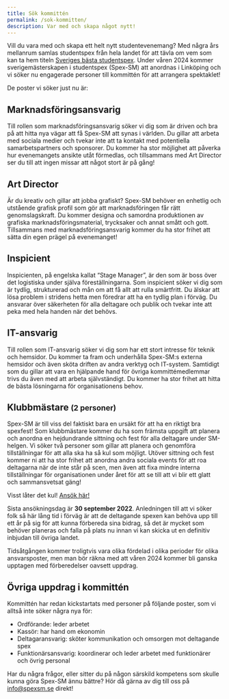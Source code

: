 ```yaml
---
title: Sök kommittén
permalink: /sok-kommitten/
description: Var med och skapa något nytt!
---
```


Vill du vara med och skapa ett helt nytt studentevenemang? Med några års mellanrum samlas studentspex 
från hela landet för att tävla om vem som kan ta hem titeln [Sveriges bästa studentspex](https://sv.wikipedia.org/wiki/Spex-SM).
Under våren 2024 kommer sverigemästerskapen i studentspex (Spex-SM) att anordnas i Linköping och 
vi söker nu engagerade personer till kommittén för att arrangera spektaklet! 

De poster vi söker just nu är: 
<h2>Marknadsföringsansvarig</h2>
Till rollen som marknadsföringsansvarig söker vi dig som är driven och bra på att hitta nya vägar 
att få Spex-SM att synas i världen. Du gillar att arbeta med sociala medier och tvekar inte att 
ta kontakt med potentiella samarbetspartners och sponsorer. 
Du kommer ha stor möjlighet att påverka hur evenemangets ansikte utåt förmedlas, och tillsammans 
med Art Director ser du till att ingen missar att något stort är på gång!

<h2>Art Director</h2>
Är du kreativ och gillar att jobba grafiskt? Spex-SM behöver en enhetlig och utstående 
grafisk profil som gör att marknadsföringen får rätt genomslagskraft. Du kommer designa 
och samordna produktionen av grafiska marknadsföringsmaterial, trycksaker och annat smått och gott. 
Tillsammans med marknadsföringsansvarig kommer du ha stor frihet att sätta din egen prägel på evenemanget!

<h2>Inspicient</h2>
Inspicienten, på engelska kallat “Stage Manager”, är den som är boss över det logistiska 
under själva föreställningarna. Som inspicient söker vi dig som är tydlig, strukturerad och mån om 
att få allt att rulla smärtfritt. Du älskar att lösa problem i stridens hetta men föredrar att ha en tydlig plan i förväg. 
Du ansvarar över säkerheten för alla deltagare och publik och tvekar inte att peka med hela handen när det behövs.

<h2>IT-ansvarig</h2>
Till rollen som IT-ansvarig söker vi dig som har ett stort intresse för teknik och hemsidor. 
Du kommer ta fram och underhålla Spex-SM:s externa hemsidor och även sköta driften av andra verktyg och IT-system. 
Samtidigt som du gillar att vara en hjälpande hand för övriga kommittémedlemmar trivs du även med att arbeta självständigt. 
Du kommer ha stor frihet att hitta de bästa lösningarna för organisationens behov.

<h2>Klubbmästare <small>(2 personer)</small></h2>
Spex-SM är till viss del faktiskt bara en ursäkt för att ha en riktigt bra spexfest! 
Som klubbmästare kommer du ha som främsta uppgift att planera och anordna en hejdundrande 
sittning och fest för alla deltagare under SM-helgen. 
Vi söker två personer som gillar att planera och genomföra tillställningar för att alla ska ha så kul som möjligt. 
Utöver sittning och fest kommer ni att ha stor frihet att anordna andra sociala events för att 
roa deltagarna när de inte står på scen, men även att fixa mindre interna tillställningar 
för organisationen under året för att se till att vi blir ett glatt och sammansvetsat gäng!

Visst låter det kul! <a href="https://forms.gle/cpteDeBaT1oZQDZj6" class="btn btn-primary">Ansök här!</a>

Sista ansökningsdag är <strong>30 september 2022</strong>. 
Anledningen till att vi söker folk så här lång tid i förväg är att de deltagande spexen kan behöva upp till ett
år på sig för att kunna förbereda sina bidrag, så det är mycket som behöver planeras och falla på plats nu innan
vi kan skicka ut en definitiv inbjudan till övriga landet.

Tidsåtgången kommer troligtvis vara olika fördelad i olika perioder för olika ansvarsposter, men man bör räkna med
att våren 2024 kommer bli ganska upptagen med förberedelser oavsett uppdrag. 

<h2>Övriga uppdrag i kommittén</h2>
Kommittén har redan kickstartats med personer på följande poster, som vi alltså inte söker några nya för:

- Ordförande: leder arbetet
- Kassör: har hand om ekonomin
- Deltagaransvarig: sköter kommunikation och omsorgen mot deltagande spex
- Funktionärsansvarig: koordinerar och leder arbetet med funktionärer och övrig personal

Har du några frågor, eller sitter du på någon särskild kompetens som skulle kunna göra 
Spex-SM ännu bättre? Hör då gärna av dig till oss på <a href="mailto:info@spexsm.se">info@spexsm.se</a> direkt!